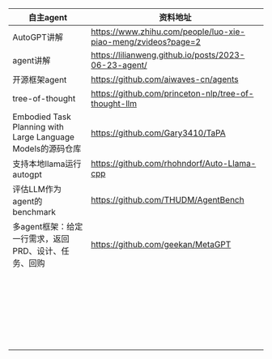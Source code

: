 
| 自主agent            | 资料地址 | 
|--------------------------------|------|
| AutoGPT讲解 | https://www.zhihu.com/people/luo-xie-piao-meng/zvideos?page=2   | 
|       agent讲解                | https://lilianweng.github.io/posts/2023-06-23-agent/ |
|       开源框架agent              | https://github.com/aiwaves-cn/agents | 
|       tree-of-thought            | https://github.com/princeton-nlp/tree-of-thought-llm | 
|       Embodied Task Planning with Large Language Models的源码仓库            |https://github.com/Gary3410/TaPA  | 
|      支持本地llama运行autogpt                | https://github.com/rhohndorf/Auto-Llama-cpp | 
|      评估LLM作为agent的benchmark                | https://github.com/THUDM/AgentBench | 
|      多agent框架：给定一行需求，返回PRD、设计、任务、回购                | https://github.com/geekan/MetaGPT | 
|                      |  | 
|                      |  | 
|                      |  | 
|                      |  | 
|                      |  | 
|                      |  | 
|                      |  | 
|                      |  | 
|                      |  | 
|                      |  | 
|                      |  | 
|                      |  | 
|                      |  | 
|                      |  | 
|                      |  | 
|                      |  | 
|                      |  | 
|                      |  | 
|                      |  | 
|                      |  | 
|                      |  | 
|                      |  | 
|                      |  | 
|                      |  | 
|                      |  | 
|                      |  | 
